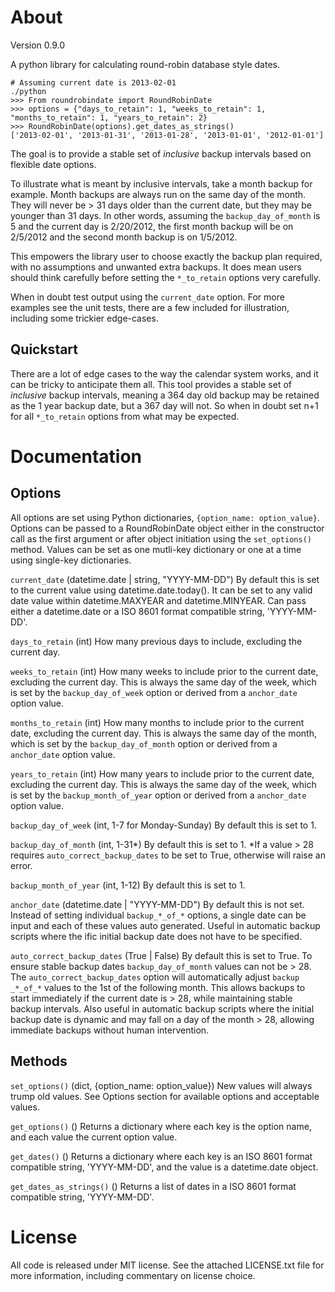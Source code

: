About
================================================================================

Version 0.9.0

A python library for calculating round-robin database style dates.

 	# Assuming current date is 2013-02-01
	./python
	>>> From roundrobindate import RoundRobinDate
	>>> options = {"days_to_retain": 1, "weeks_to_retain": 1, "months_to_retain": 1, "years_to_retain": 2}
	>>> RoundRobinDate(options).get_dates_as_strings()
	['2013-02-01', '2013-01-31', '2013-01-28', '2013-01-01', '2012-01-01']	

The goal is to provide a stable set of _inclusive_ backup intervals based on flexible date options. 

To illustrate what is meant by inclusive intervals, take a month backup for example. Month backups are always run on the same day of the month. They will never be > 31 days older than the current date, but they may be younger than 31 days. In other words, assuming the ```backup_day_of_month``` is 5 and the current day is 2/20/2012, the first month backup will be on 2/5/2012 and the second month backup is on 1/5/2012.

This empowers the library user to choose exactly the backup plan required, with no assumptions and unwanted extra backups. It does mean users should think carefully before setting the ```*_to_retain``` options very carefully.

When in doubt test output using the ```current_date``` option. For more examples see the unit tests, there are a few included for illustration, including some trickier edge-cases.

Quickstart
----------

There are a lot of edge cases to the way the calendar system works, and it can
be tricky to anticipate them all. This tool provides a stable set of _inclusive_
backup intervals, meaning a 364 day old backup may be retained as the 1 year
backup date, but a 367 day will not. So when in doubt set n+1 for all
```*_to_retain``` options from what may be expected.

Documentation
=============

Options
-------
All options are set using Python dictionaries, ```{option_name: option_value}```. Options can be passed to a RoundRobinDate object either in the constructor call as the first argument or after object initiation using the ```set_options()``` method. Values can be set as one mutli-key dictionary or one at a time using single-key dictionaries.

```current_date``` (datetime.date | string, "YYYY-MM-DD") By default this is set to the current value using datetime.date.today(). It can be set to any valid date value within datetime.MAXYEAR and datetime.MINYEAR. Can pass either a datetime.date or a ISO 8601 format compatible string, 'YYYY-MM-DD'.

```days_to_retain``` (int) How many previous days to include, excluding the current day.

```weeks_to_retain``` (int) How many weeks to include prior to the current date, excluding the current day. This is always the same day of the week, which is set by the ```backup_day_of_week``` option or derived from a ```anchor_date``` option value.

```months_to_retain``` (int) How many months to include prior to the current date, excluding the current day. This is always the same day of the month, which is set by the ```backup_day_of_month``` option or derived from a ```anchor_date``` option value.

```years_to_retain``` (int) How many years to include prior to the current date, excluding the current day. This is always the same day of the week, which is set by the ```backup_month_of_year``` option or derived from a ```anchor_date``` option value.

```backup_day_of_week``` (int, 1-7 for Monday-Sunday) By default this is set to 1.

```backup_day_of_month``` (int, 1-31*) By default this is set to 1. *If a value > 28 requires ```auto_correct_backup_dates``` to be set to True, otherwise will raise an error.

```backup_month_of_year``` (int, 1-12) By default this is set to 1.

```anchor_date``` (datetime.date | "YYYY-MM-DD") By default this is not set. Instead of setting individual ```backup_*_of_*``` options, a single date can be input and each of these values auto generated. Useful in automatic backup scripts where the ific initial backup date does not have to be specified.

```auto_correct_backup_dates``` (True | False) By default this is set to True. To ensure stable backup dates ```backup_day_of_month``` values can not be > 28. The ```auto_correct_backup_dates``` option will automatically adjust ```backup _*_of_*``` values to the 1st of the following month. This allows backups to start immediately if the current date is > 28, while maintaining stable backup intervals. Also useful in automatic backup scripts where the initial backup date is dynamic and may fall on a day of the month > 28, allowing immediate backups without human intervention.

Methods
-------

```set_options()``` (dict, {option_name: option_value}) New values will always trump old values. See Options section for available options and acceptable values.

```get_options()``` () Returns a dictionary where each key is the option name, and each value the current option value.

```get_dates()``` () Returns a dictionary where each key is an ISO 8601 format compatible string, 'YYYY-MM-DD', and the value is a datetime.date object.

```get_dates_as_strings()``` () Returns a list of dates in a ISO 8601 format compatible string, 'YYYY-MM-DD'.

License
================================================================================

All code is released under MIT license. See the attached LICENSE.txt file for
more information, including commentary on license choice.
